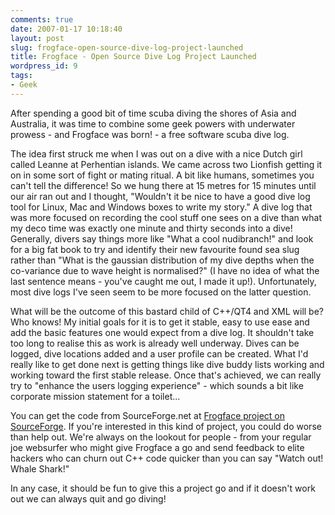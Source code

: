 ```yaml
---
comments: true
date: 2007-01-17 10:18:40
layout: post
slug: frogface-open-source-dive-log-project-launched
title: Frogface - Open Source Dive Log Project Launched
wordpress_id: 9
tags:
- Geek
---
```


After spending a good bit of time scuba diving the shores of Asia and Australia, it was time to combine some geek powers with underwater prowess - and Frogface was born! - a free software scuba dive log.

The idea first struck me when I was out on a dive with a nice Dutch girl called Leanne at Perhentian islands. We came across two Lionfish getting it on in some sort of fight or mating ritual. A bit like humans, sometimes you can't tell the difference! So we hung there at 15 metres for 15 minutes until our air ran out and I thought, "Wouldn't it be nice to have a good dive log tool for Linux, Mac and Windows boxes to write my story." A dive log that was more focused on recording the cool stuff one sees on a dive than what my deco time was exactly one minute and thirty seconds into a dive! Generally, divers say things more like "What a cool nudibranch!" and look for a big fat book to try and identify their new favourite found sea slug rather than "What is the gaussian distribution of my dive depths when the co-variance due to wave height is normalised?" (I have no idea of what the last sentence means - you've caught me out, I made it up!). Unfortunately, most dive logs I've seen seem to be more focused on the latter question.

What will be the outcome of this bastard child of C++/QT4 and XML will be? Who knows! My initial goals for it is to get it stable, easy to use ease and add the basic features one would expect from a dive log. It shouldn't take too long to realise this as work is already well underway. Dives can be logged, dive locations added and a user profile can be created. What I'd really like to get done next is getting things like dive buddy lists working and working toward the first stable release. Once that's achieved, we can really try to "enhance the users logging experience" - which sounds a bit like corporate mission statement for a toilet...

You can get the code from SourceForge.net at [Frogface project on SourceForge](http://sourceforge.net/projects/frogface). If you're interested in this kind of project, you could do worse than help out. We're always on the lookout for people - from your regular joe websurfer who might give Frogface a go and send feedback to elite hackers who can churn out C++ code quicker than you can say "Watch out! Whale Shark!"

In any case, it should be fun to give this a project go and if it doesn't work out we can always quit and go diving!
